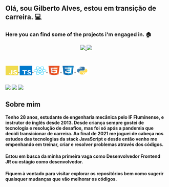 ## Olá, sou Gilberto Alves, estou em transição de carreira. 💻
### Here you can find some of the projects i'm engaged in. 🏠



<div align="center">
  <a href="https://github.com/gibaajr">
  <img height="160em" src="https://github-readme-stats.vercel.app/api?username=gibaajr&show_icons=true&theme=tokyonight&include_all_commits=true&count_private=true"/>
  <img height="160em" src="https://github-readme-stats.vercel.app/api/top-langs/?username=gibaajr&layout=compact&langs_count=7&theme=tokyonight"/>
</div>

  ##
  
  <div style="display: inline_block"><br>
    <img align="center" alt="Giba-Js" height="30" width="40" src="https://raw.githubusercontent.com/devicons/devicon/master/icons/javascript/javascript-plain.svg">
    <img align="center" alt="Giba-Ts" height="30" width="40" src="https://raw.githubusercontent.com/devicons/devicon/master/icons/typescript/typescript-plain.svg">
    <img align="center" alt="Giba-React" height="30" width="40" src="https://raw.githubusercontent.com/devicons/devicon/master/icons/react/react-original.svg">
    <img align="center" alt="Giba-HTML" height="30" width="40" src="https://raw.githubusercontent.com/devicons/devicon/master/icons/html5/html5-original.svg">
    <img align="center" alt="Giba-CSS" height="30" width="40" src="https://raw.githubusercontent.com/devicons/devicon/master/icons/css3/css3-original.svg"> 
    <img align="center" alt="Giba-CSS" height="30" width="40" src="https://raw.githubusercontent.com/devicons/devicon/master/icons/python/python-original.svg"> 
</div>
  
  ##
  
  <div> 
    <a href="https://instagram.com/juniorgiba" target="_blank"><img src="https://img.shields.io/badge/-Instagram-%23E4405F?style=for-the-badge&logo=instagram&logoColor=white" target="_blank"></a>
    <a href = "mailto:gilberto.alves.jr@gmail.com"><img src="https://img.shields.io/badge/-Gmail-%23333?style=for-the-badge&logo=gmail&logoColor=white" target="_blank"></a>
    <a href="https://www.linkedin.com/in/gilberto-alves-3690a5121/" target="_blank"><img src="https://img.shields.io/badge/-LinkedIn-%230077B5?style=for-the-badge&logo=linkedin&logoColor=white" target="_blank"></a> 
</div>
  
  ##
  
  ## Sobre mim
  
  #### Tenho 28 anos, estudante de engenharia mecânica pelo IF Fluminense, e instrutor de inglês desde 2013. Desde criança sempre gostei de tecnologia e resolução de desafios, mas foi só após a pandemia que decidi transicionar de carreira. Ao final de 2021 me joguei de cabeça nos estudos das tecnologias da stack JavaScript e desde então venho me empenhando em treinar, criar e resolver problemas através dos códigos. 
  #### Estou em busca da minha primeira vaga como Desenvolvedor Frontend JR ou estágio como desenvolvedor. 
  #### Fiquem à vontado para visitar explorar os repositórios bem como sugerir quaisquer mudanças que vão melhorar os códigos. 
